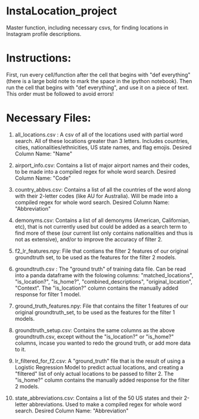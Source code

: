 # InstaLocation_project
Master function, including necessary csvs, for finding locations in Instagram profile descriptions.

# Instructions:
First, run every cell/function after the cell that begins with "def everything" (there is a large bold note to mark the space in the ipython notebook). Then run the cell that begins with "def everything", and use it on a piece of text. This order must be followed to avoid errors!


# Necessary Files:
1) all_locations.csv : A csv of all of the locations used with partial word search. All of these locations greater than 3 letters. Includes countries, cities, nationalities/ethnicities, US state names, and flag emojis. Desired Column Name: "Name"

2) airport_info.csv: Contains a list of major airport names and their codes, to be made into a compiled regex for whole word search. Desired Column Name: "Code"

3) country_abbvs.csv: Contains a list of all the countries of the word along with their 2-letter codes (like AU for Australia). Will be made into a compiled regex for whole word search. Desired Column Name: "Abbreviation"

4) demonyms.csv: Contains a list of all demonyms (American, Californian, etc), that is not currently used but could be added as a search term to find more of these (our current list only contains nationalities and thus is not as extensive), and/or to improve the accuracy of filter 2.

5) f2_lr_features.npy: File that contians the filter 2 features of our original groundtruth set, to be used as the features for the filter 2 models. 

6) groundtruth.csv : The "ground truth" of training data file. Can be read into a panda dataframe with the folowing columns: "matched_locations", "is_location?", "is_home?", "combined_descriptions", "original_location", "Context". The "is_location?" column contains the manually added response for filter 1 model.

7) ground_truth_features.npy: File that contains the filter 1 features of our original groundtruth_set, to be used as the features for the filter 1 models.

8) groundtruth_setup.csv: Contains the same columns as the above groundtruth.csv, except without the "is_location?" or "is_home?" columns, incase you wanted to redo the ground truth, or add more data to it. 

9) lr_filtered_for_f2.csv: A "ground_truth" file that is the result of using a Logistic Regression Model to predict actual locations, and creating a "filtered" list of only actual locations to be passed to filter 2. The "is_home?" column contains the manually added response for the filter 2 models. 
 
10) state_abbreviations.csv: Contains a list of the 50 US states and their 2-letter abbreviations. Used to make a compiled regex for whole word search. Desired Column Name: "Abbreviation"

